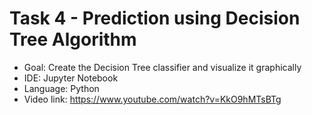 # Task 4 - Prediction using Decision Tree Algorithm
- Goal: Create the Decision Tree classifier and visualize it graphically
- IDE: Jupyter Notebook
- Language: Python
- Video link: https://www.youtube.com/watch?v=KkO9hMTsBTg
